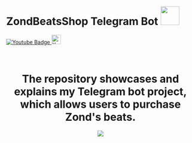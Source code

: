 # ZondBeatsShop Telegram Bot <img src="https://media0.giphy.com/media/ya4eevXU490Iw/giphy.gif" height="50"></h1> #   
<div id="badges">
  <a href="https://www.youtube.com/@zondhood134">
    <img src="https://img.shields.io/badge/YouTube-red?style=for-the-badge&logo=youtube&logoColor=white" alt="Youtube Badge"/>
  </a>
  <a href="https://t.me/ZondBeats">
    <img src="https://www.freepnglogos.com/uploads/telegram-logo-11.png" alt="Youtube Badge" height="25"/>
  </a>
</div>      
<br> </br>

<div align="center">

# The repository showcases and explains my Telegram bot project, which allows users to purchase Zond's beats.
  <img src="https://media4.giphy.com/media/UYpelo7WbjZQg0dDQY/giphy.gif"></h1>


</div>



